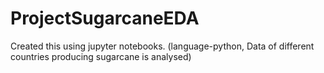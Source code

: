 # ProjectSugarcaneEDA
Created this using jupyter notebooks. (language-python, Data of different countries producing sugarcane is analysed)
